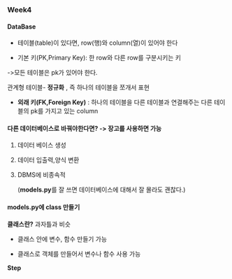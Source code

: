 ### Week4

#### **DataBase**

- 테이블(table)이 있다면, row(행)와 column(열)이 있어야 한다

- 기본 키(PK,Primary Key): 한 row와 다른 row를 구분시키는 키

->모든 테이블은 pk가 있어야 한다.

관계형 테이블- **정규화** , 즉 하나의 테이블을 쪼개서 표현

- **외래 키(FK,Foreign Key)** : 하나의 테이블을 다른 테이블과 연결해주는 다른 테이블의 pk를 가지고 있는 column

#### 다른 데이터베이스로 바꿔야한다면? -> 장고를 사용하면 가능

1. 데이터 베이스 생성
2. 데이터 입출력,양식 변환
3. DBMS에 비종속적

   (**models.py**를 잘 쓰면 데이터베이스에 대해서 잘 몰라도 괜찮다.)

#### models.py에 class 만들기

**클래스란?**
과자틀과 비슷

- 클래스 안에 변수, 함수 만들기 가능

- 클래스로 객체를 만들어서 변수나 함수 사용 가능

**Step**
